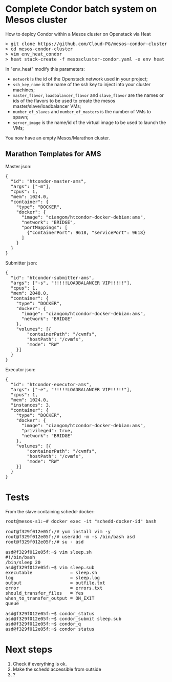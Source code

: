 Complete Condor batch system on Mesos cluster
=========

How to deploy Condor within a Mesos cluster on Openstack via Heat

<pre>
> git clone https://github.com/Cloud-PG/mesos-condor-cluster.git
> cd mesos-condor-cluster
> vim env_heat_condor
> heat stack-create -f mesoscluster-condor.yaml -e env_heat_condor CLUSTER_NAME</pre>

In "env_heat" modify this parameters:
- `network` is the id of the Openstack network used in your project;
- `ssh_key_name` is the name of the ssh key to inject into your cluster machines;
- `master_flavor`, `loadbalancer_flavor` and `slave_flavor` are the names or ids of the flavors to be used to create the mesos master/slave/loadbalancer VMs;
- `number_of_slaves` and `number_of_masters` is the number of VMs to spawn;
- `server_image` is the name/id of the virtual image to be used to launch the VMs;

You now have an empty Mesos/Marathon cluster.

Marathon Templates for AMS
--------------
Master json:
<pre>{
  "id": "htcondor-master-ams",
  "args": ["-m"],
  "cpus": 1,
  "mem": 1024.0,
  "container": {
    "type": "DOCKER",
    "docker": {
      "image": "ciangom/htcondor-docker-debian:ams",
      "network": "BRIDGE",
      "portMappings": [
        {"containerPort": 9618, "servicePort": 9618}
      ]
    }
  }
}</pre>

Submitter json:
<pre>{
  "id": "htcondor-submitter-ams",
  "args": ["-s", "!!!!!LOADBALANCER VIP!!!!!"],
  "cpus": 1,
  "mem": 2048.0,
  "container": {
    "type": "DOCKER",
    "docker": {
      "image": "ciangom/htcondor-docker-debian:ams",
      "network": "BRIDGE"
    },
    "volumes": [{
        "containerPath": "/cvmfs",
        "hostPath": "/cvmfs",
        "mode": "RW"
    }]
  }
}</pre>

Executor json:
<pre>{
  "id": "htcondor-executor-ams",
  "args": ["-e", "!!!!!LOADBALANCER VIP!!!!!"],
  "cpus": 1,
  "mem": 1024.0,
  "instances": 3,
  "container": {
    "type": "DOCKER",
    "docker": {
      "image": "ciangom/htcondor-docker-debian:ams",
      "privileged": true,
      "network": "BRIDGE"
    },
    "volumes": [{
        "containerPath": "/cvmfs",
        "hostPath": "/cvmfs",
        "mode": "RW"
    }]
  }
}</pre>

Tests
==================

From the slave containing schedd-docker:

<pre>root@mesos-s1:~# docker exec -it "schedd-docker-id" bash

root@f329f012e05f:/# yum install vim -y
root@f329f012e05f:/# useradd -m -s /bin/bash asd
root@f329f012e05f:/# su - asd

asd@f329f012e05f:~$ vim sleep.sh
#!/bin/bash
/bin/sleep 20
asd@f329f012e05f:~$ vim sleep.sub
executable              = sleep.sh
log                     = sleep.log
output                  = outfile.txt
error                   = errors.txt
should_transfer_files   = Yes
when_to_transfer_output = ON_EXIT
queue

asd@f329f012e05f:~$ condor_status
asd@f329f012e05f:~$ condor_submit sleep.sub
asd@f329f012e05f:~$ condor_q
asd@f329f012e05f:~$ condor_status</pre>

Next steps
==================

1. Check if everything is ok.
2. Make the schedd accessible from outside
3. ?
